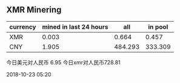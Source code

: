 ## XMR Minering

|currency|mined in last 24 hours|all|in pool|
|---|---|---|---|
|XMR|0.003|0.664|0.457|
|CNY|1.905|484.293|333.309|

今日美元对人民币 6.95	今日xmr对人民币728.81


2018-10-23 05:20